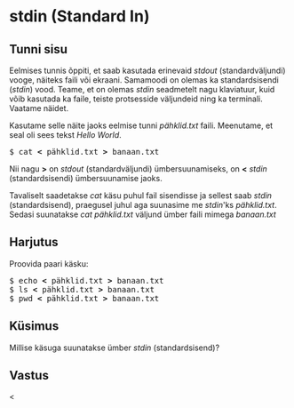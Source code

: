 # stdin (Standard In)

## Tunni sisu

Eelmises tunnis õppiti, et saab kasutada erinevaid *stdout* (standardväljundi) vooge, näiteks faili või ekraani. Samamoodi on olemas ka standardsisendi (*stdin*) vood. Teame, et on olemas *stdin* seadmetelt nagu klaviatuur, kuid võib kasutada ka faile, teiste protsesside väljundeid ning ka terminali. Vaatame näidet.

Kasutame selle näite jaoks eelmise tunni *pähklid.txt* faili. Meenutame, et seal oli sees tekst *Hello World*.

<pre>$ cat <b>&lt;</b> pähklid.txt <b>&gt;</b> banaan.txt </pre> 

Nii nagu <b>&gt;</b> on *stdout* (standardväljundi) ümbersuunamiseks, on <b>&lt;</b> *stdin* (standardsisendi) ümbersuunamise jaoks.

Tavaliselt saadetakse *cat* käsu puhul fail sisendisse ja sellest saab *stdin* (standardsisend), praegusel juhul aga suunasime me *stdin*'ks *pähklid.txt*. Sedasi suunatakse *cat pähklid.txt* väljund ümber faili mimega *banaan.txt*

## Harjutus

Proovida paari käsku:
<pre>
$ echo <b>&lt;</b> pähklid.txt <b>&gt;</b> banaan.txt
$ ls <b>&lt;</b> pähklid.txt <b>&gt;</b> banaan.txt
$ pwd <b>&lt;</b> pähklid.txt <b>&gt;</b> banaan.txt
</pre>

## Küsimus

Millise käsuga suunatakse ümber *stdin* (standardsisend)?

## Vastus

<
